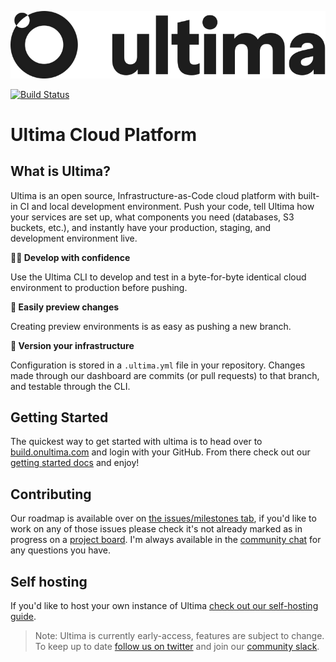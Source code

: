 ![Ultima logo](frontend/public/logo.svg)

[![Build Status](https://drone.onultima.com/api/badges/ultimaup/ultima/status.svg)](https://drone.onultima.com/ultimaup/ultima)
## 

# Ultima Cloud Platform

## What is Ultima?
Ultima is an open source, Infrastructure-as-Code cloud platform with built-in CI and local development environment.
Push your code, tell Ultima how your services are set up, what components you need (databases, S3 buckets, etc.), and instantly have your production, staging, and development environment live.


**👩‍💻 Develop with confidence** 

Use the Ultima CLI to develop and test in a byte-for-byte identical cloud environment to production before pushing.

**👀 Easily preview changes**

Creating preview environments is as easy as pushing a new branch.

**🔁 Version your infrastructure**

Configuration is stored in a `.ultima.yml` file in your repository. Changes made through our dashboard are commits (or pull requests) to that branch, and testable through the CLI.


## Getting Started
The quickest way to get started with ultima is to head over to [build.onultima.com](https://build.onultima.com) and login with your GitHub. From there check out our [getting started docs](https://build.onultima.com/docs/#/install/getting-started-ultima-project) and enjoy!

## Contributing
Our roadmap is available over on [the issues/milestones tab](https://github.com/ultimaup/ultima/milestones), if you'd like to work on any of those issues please check it's not already marked as in progress on a [project board](https://github.com/ultimaup/ultima/projects). I'm always available in the [community chat](https://build.onultima.com/community) for any questions you have.

## Self hosting
If you'd like to host your own instance of Ultima [check out our self-hosting guide](https://build.onultima.com/docs/#//install/local-ultima-deployment).

> Note: Ultima is currently early-access, features are subject to change. To keep up to date [follow us on twitter](https://twitter.com/ultimaup) and join our [community slack](https://build.onultima.com/community).
